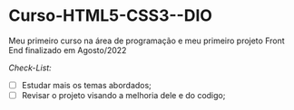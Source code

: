 # Curso-HTML5-CSS3--DIO
Meu primeiro curso na área de programação e meu primeiro projeto Front End finalizado em Agosto/2022

*Check-List:*

- [ ] Estudar mais os temas abordados;
- [ ] Revisar o projeto visando a melhoria dele e do codigo;
